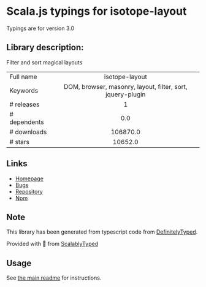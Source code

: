 
# Scala.js typings for isotope-layout

Typings are for version 3.0

## Library description:
Filter and sort magical layouts

|                    |                 |
| ------------------ | :-------------: |
| Full name          | isotope-layout |
| Keywords           | DOM, browser, masonry, layout, filter, sort, jquery-plugin |
| # releases         | 1 |
| # dependents       | 0.0 |
| # downloads        | 106870.0 |
| # stars            | 10652.0 |

## Links
- [Homepage](https://isotope.metafizzy.co)
- [Bugs](https://github.com/metafizzy/isotope/issues)
- [Repository](https://github.com/metafizzy/isotope)
- [Npm](https://www.npmjs.com/package/isotope-layout)
    


## Note
This library has been generated from typescript code from [DefinitelyTyped](https://definitelytyped.org).

Provided with :purple_heart: from [ScalablyTyped](https://github.com/oyvindberg/ScalablyTyped)

## Usage
See [the main readme](../../readme.md) for instructions.


